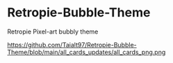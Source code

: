 # Retropie-Bubble-Theme
Retropie Pixel-art bubbly theme

https://github.com/Taialt97/Retropie-Bubble-Theme/blob/main/all_cards_updates/all_cards_png.png
